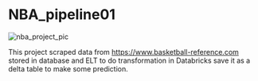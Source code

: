 # NBA_pipeline01

![nba_project_pic](https://user-images.githubusercontent.com/105791967/219844817-669c4170-9b73-409d-8754-c71a57ff2828.jpg)

This project scraped data from https://www.basketball-reference.com stored in database and ELT to do transformation in Databricks save it as a delta table to make some prediction.
